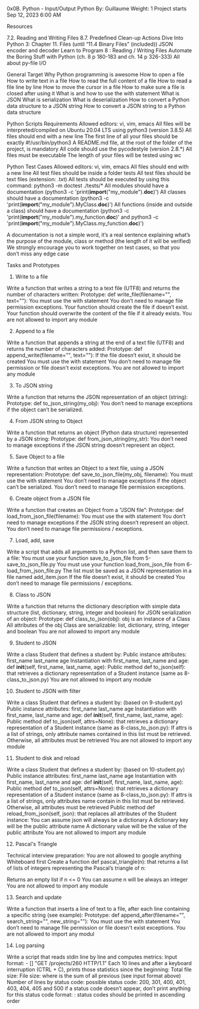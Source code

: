 0x0B. Python - Input/Output
Python
By: Guillaume
Weight: 1
Project starts Sep 12, 2023 6:00 AM

Resources

7.2. Reading and Writing Files
8.7. Predefined Clean-up Actions
Dive Into Python 3: Chapter 11. Files (until “11.4 Binary Files” (included))
JSON encoder and decoder
Learn to Program 8 : Reading / Writing Files
Automate the Boring Stuff with Python (ch. 8 p 180-183 and ch. 14 p 326-333)
All about py-file I/O

General Target
Why Python programming is awesome
How to open a file
How to write text in a file
How to read the full content of a file
How to read a file line by line
How to move the cursor in a file
How to make sure a file is closed after using it
What is and how to use the with statement
What is JSON
What is serialization
What is deserialization
How to convert a Python data structure to a JSON string
How to convert a JSON string to a Python data structure

Python Scripts Requirements
Allowed editors: vi, vim, emacs
All files will be interpreted/compiled on Ubuntu 20.04 LTS using python3 (version 3.8.5)
All files should end with a new line
The first line of all your files should be exactly #!/usr/bin/python3
A README.md file, at the root of the folder of the project, is mandatory
All code should use the pycodestyle (version 2.8.*)
All files must be executable
The length of your files will be tested using wc

Python Test Cases
Allowed editors: vi, vim, emacs
All files should end with a new line
All test files should be inside a folder tests
All test files should be text files (extension: .txt)
All tests should be executed by using this command: python3 -m doctest ./tests/*
All modules should have a documentation (python3 -c 'print(__import__("my_module").__doc__)')
All classes should have a documentation (python3 -c 'print(__import__("my_module").MyClass.__doc__)')
All functions (inside and outside a class) should have a documentation (python3 -c 'print(__import__("my_module").my_function.__doc__)' and python3 -c 'print(__import__("my_module").MyClass.my_function.__doc__)')

A documentation is not a simple word, it’s a real sentence explaining what’s the purpose of the module, class or method (the length of it will be verified)
We strongly encourage you to work together on test cases, so that you don’t miss any edge case

Tasks and Prototypes
1. Write to a file

Write a function that writes a string to a text file (UTF8) and returns the number of characters written:
Prototype: def write_file(filename="", text=""):
You must use the with statement
You don’t need to manage file permission exceptions.
Your function should create the file if doesn’t exist.
Your function should overwrite the content of the file if it already exists.
You are not allowed to import any module

2. Append to a file

Write a function that appends a string at the end of a text file (UTF8) and returns the number of characters added:
Prototype: def append_write(filename="", text=""):
If the file doesn’t exist, it should be created
You must use the with statement
You don’t need to manage file permission or file doesn't exist exceptions.
You are not allowed to import any module

3. To JSON string

Write a function that returns the JSON representation of an object (string):
Prototype: def to_json_string(my_obj):
You don’t need to manage exceptions if the object can’t be serialized.

4. From JSON string to Object

Write a function that returns an object (Python data structure) represented by a JSON string:
Prototype: def from_json_string(my_str):
You don’t need to manage exceptions if the JSON string doesn’t represent an object.

5. Save Object to a file

Write a function that writes an Object to a text file, using a JSON representation:
Prototype: def save_to_json_file(my_obj, filename):
You must use the with statement
You don’t need to manage exceptions if the object can’t be serialized.
You don’t need to manage file permission exceptions.

6. Create object from a JSON file

Write a function that creates an Object from a “JSON file”:
Prototype: def load_from_json_file(filename):
You must use the with statement
You don’t need to manage exceptions if the JSON string doesn’t represent an object.
You don’t need to manage file permissions / exceptions.

7. Load, add, save

Write a script that adds all arguments to a Python list, and then save them to a file:
You must use your function save_to_json_file from 5-save_to_json_file.py
You must use your function load_from_json_file from 6-load_from_json_file.py
The list must be saved as a JSON representation in a file named add_item.json
If the file doesn’t exist, it should be created
You don’t need to manage file permissions / exceptions.

8. Class to JSON

Write a function that returns the dictionary description with simple data structure (list, dictionary, string, integer and boolean) for JSON serialization of an object:
Prototype: def class_to_json(obj):
obj is an instance of a Class
All attributes of the obj Class are serializable: list, dictionary, string, integer and boolean
You are not allowed to import any module

9. Student to JSON

Write a class Student that defines a student by:
Public instance attributes:
first_name
last_name
age
Instantiation with first_name, last_name and age: def __init__(self, first_name, last_name, age):
Public method def to_json(self): that retrieves a dictionary representation of a Student instance (same as 8-class_to_json.py)
You are not allowed to import any module

10. Student to JSON with filter

Write a class Student that defines a student by: (based on 9-student.py)
Public instance attributes:
first_name
last_name
age
Instantiation with first_name, last_name and age: def __init__(self, first_name, last_name, age):
Public method def to_json(self, attrs=None): that retrieves a dictionary representation of a Student instance (same as 8-class_to_json.py):
If attrs is a list of strings, only attribute names contained in this list must be retrieved.
Otherwise, all attributes must be retrieved
You are not allowed to import any module

11. Student to disk and reload

Write a class Student that defines a student by: (based on 10-student.py)
Public instance attributes:
first_name
last_name
age
Instantiation with first_name, last_name and age: def __init__(self, first_name, last_name, age):
Public method def to_json(self, attrs=None): that retrieves a dictionary representation of a Student instance (same as 8-class_to_json.py):
If attrs is a list of strings, only attributes name contain in this list must be retrieved.
Otherwise, all attributes must be retrieved
Public method def reload_from_json(self, json): that replaces all attributes of the Student instance:
You can assume json will always be a dictionary
A dictionary key will be the public attribute name
A dictionary value will be the value of the public attribute
You are not allowed to import any module

12. Pascal's Triangle

Technical interview preparation:
You are not allowed to google anything
Whiteboard first
Create a function def pascal_triangle(n): that returns a list of lists of integers representing the Pascal’s triangle of n:

Returns an empty list if n <= 0
You can assume n will be always an integer
You are not allowed to import any module

13. Search and update

Write a function that inserts a line of text to a file, after each line containing a specific string (see example):
Prototype: def append_after(filename="", search_string="", new_string=""):
You must use the with statement
You don’t need to manage file permission or file doesn't exist exceptions.
You are not allowed to import any modul

14. Log parsing

Write a script that reads stdin line by line and computes metrics:
Input format: <IP Address> - [<date>] "GET /projects/260 HTTP/1.1" <status code> <file size>
Each 10 lines and after a keyboard interruption (CTRL + C), prints those statistics since the beginning:
Total file size: File size: <total size>
where is the sum of all previous (see input format above)
Number of lines by status code:
possible status code: 200, 301, 400, 401, 403, 404, 405 and 500
if a status code doesn’t appear, don’t print anything for this status code
format: <status code>: <number>
status codes should be printed in ascending order
